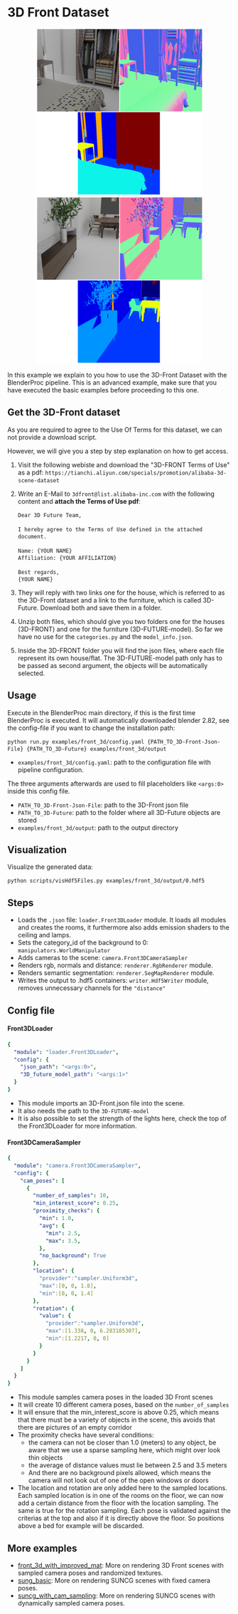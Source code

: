 # 3D Front Dataset

<p align="center">
<img src="rendering_0.png" alt="Front readme image" width=375>
<img src="rendering_1.png" alt="Front readme image" width=375>
</p>

In this example we explain to you how to use the 3D-Front Dataset with the BlenderProc pipeline.
This is an advanced example, make sure that you have executed the basic examples before proceeding to this one.

## Get the 3D-Front dataset

As you are required to agree to the Use Of Terms for this dataset, we can not provide a download script.

However, we will give you a step by step explanation on how to get access.

1. Visit the following webiste and download the "3D-FRONT Terms of Use" as a pdf: `https://tianchi.aliyun.com/specials/promotion/alibaba-3d-scene-dataset`
2. Write an E-Mail to `3dfront@list.alibaba-inc.com` with the following content 
and **attach the Terms of Use pdf**: 

    ```text
    Dear 3D Future Team,

    I hereby agree to the Terms of Use defined in the attached document.

    Name: {YOUR NAME}
    Affiliation: {YOUR AFFILIATION}

    Best regards,
    {YOUR NAME}
    ```
3. They will reply with two links one for the house, which is referred to as the 3D-Front dataset and a link to the furniture, which is called 3D-Future. Download both and save them in a folder.
4. Unzip both files, which should give you two folders one for the houses (3D-FRONT) and one for the furniture (3D-FUTURE-model). So far we have no use for the `categories.py` and the `model_info.json`.
5. Inside the 3D-FRONT folder you will find the json files, where each file represent its own house/flat. The 3D-FUTURE-model path only has to be passed as second argument, the objects will be automatically selected.

## Usage

Execute in the BlenderProc main directory, if this is the first time BlenderProc is executed. It will automatically downloaded blender 2.82, see the config-file if you want to change the installation path:

```
python run.py examples/front_3d/config.yaml {PATH_TO_3D-Front-Json-File} {PATH_TO_3D-Future} examples/front_3d/output 
```

* `examples/front_3d/config.yaml`: path to the configuration file with pipeline configuration.

The three arguments afterwards are used to fill placeholders like `<args:0>` inside this config file.
* `PATH_TO_3D-Front-Json-File`: path to the 3D-Front json file 
* `PATH_TO_3D-Future`: path to the folder where all 3D-Future objects are stored 
* `examples/front_3d/output`: path to the output directory

## Visualization

Visualize the generated data:

```
python scripts/visHdf5Files.py examples/front_3d/output/0.hdf5
```

## Steps

* Loads the `.json` file: `loader.Front3DLoader` module. It loads all modules and creates the rooms, it furthermore also adds emission shaders to the ceiling and lamps.
* Sets the category_id of the background to 0: `manipulators.WorldManipulator`
* Adds cameras to the scene: `camera.Front3DCameraSampler`
* Renders rgb, normals and distance: `renderer.RgbRenderer` module.
* Renders semantic segmentation: `renderer.SegMapRenderer` module.
* Writes the output to .hdf5 containers: `writer.Hdf5Writer` module, removes unnecessary channels for the `"distance"`

## Config file


#### Front3DLoader 

```yaml
{
  "module": "loader.Front3DLoader",
  "config": {
    "json_path": "<args:0>",
    "3D_future_model_path": "<args:1>"
  }
}
```

* This module imports an 3D-Front.json file into the scene.
* It also needs the path to the `3D-FUTURE-model`
* It is also possible to set the strength of the lights here, check the top of the Front3DLoader for more information.

#### Front3DCameraSampler 

```yaml
{
  "module": "camera.Front3DCameraSampler",
  "config": {
    "cam_poses": [
      {
        "number_of_samples": 10,
        "min_interest_score": 0.25,
        "proximity_checks": {
          "min": 1.0,
          "avg": {
            "min": 2.5,
            "max": 3.5,
          },
          "no_background": True
        },
        "location": {
          "provider":"sampler.Uniform3d",
          "max":[0, 0, 1.8],
          "min":[0, 0, 1.4]
        },
        "rotation": {
          "value": {
            "provider":"sampler.Uniform3d",
            "max":[1.338, 0, 6.283185307],
            "min":[1.2217, 0, 0]
          }
        }
      }
    ]
  }
}
```

* This module samples camera poses in the loaded 3D Front scenes
* It will create 10 different camera poses, based on the `number_of_samples`
* It will ensure that the min_interest_score is above 0.25, which means that there must be a variety of objects in the scene, this avoids that there are pictures of an empty corridor
* The proximity checks have several conditions:
  * the camera can not be closer than 1.0 (meters) to any object, be aware that we use a sparse sampling here, which might over look thin objects
  * the average of distance values must lie between 2.5 and 3.5 meters
  * And there are no background pixels allowed, which means the camera will not look out of one of the open windows or doors
* The location and rotation are only added here to the sampled locations. Each sampled location is in one of the rooms on the floor, we can now add a certain distance from the floor with the location sampling. The same is true for the rotation sampling. Each pose is validated against the criterias at the top and also if it is directly above the floor. So positions above a bed for example will be discarded. 

## More examples

* [front_3d_with_improved_mat](../front_3d_with_improved_mat): More on rendering 3D Front scenes with sampled camera poses and randomized textures.
* [sung_basic](../suncg_basic): More on rendering SUNCG scenes with fixed camera poses.
* [suncg_with_cam_sampling](../suncg_with_cam_sampling): More on rendering SUNCG scenes with dynamically sampled camera poses.

